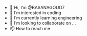 - 👋 Hi, I’m @BASANAGOUD7
- 👀 I’m interested in coding
- 🌱 I’m currently learning engineering
- 💞️ I’m looking to collaborate on ...
- 📫 How to reach me 

<!---
BASANAGOUD7/BASANAGOUD7 is a ✨ special ✨ repository because its `README.md` (this file) appears on your GitHub profile.
You can click the Preview link to take a look at your changes.
--->
